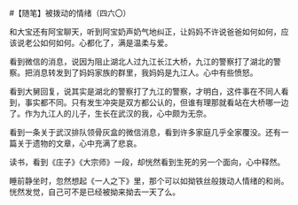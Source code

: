 #【随笔】被拨动的情绪（四六〇）

和大宝还有阿宝聊天，听到阿宝奶声奶气地纠正，让妈妈不许说爸爸如何如何，应该说老公如何如何。心都化了，满是温柔与爱。

看到微信的消息，说因为阻止湖北人过九江长江大桥，九江的警察打了湖北的警察。把消息转发到了妈妈家族的群里，我妈妈是九江人。心中有些愤怒。

看到大舅回复，说其实是湖北的警察打了九江的警察，才明白，这件事在不同人看到，事实都不同。只有发生冲突是双方都公认的，但谁有理那就看站在大桥哪一边了。作为九江人的儿子，生长在武汉的我，心中颇为无奈。

看到一条关于武汉排队领骨灰盒的微信消息，看到许多家庭几乎全家覆没。还有一篇关于遗物的文章，心中充满了悲哀。

读书，看到《庄子》《大宗师》一段，却恍然看到生死的另一个面向，心中释然。

睡前静坐时，忽然想起《一人之下》里，那个可以如拗铁丝般拨动人情绪的和尚。恍然发觉，自己可不是已经被拗来拗去一天了么。